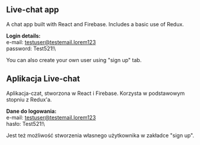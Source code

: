 ## Live-chat app

A chat app built with React and Firebase. Includes a basic use of Redux.

**Login details:**\
e-mail: testuser@testemail.lorem123\
password: Test521!\

You can also create your own user using "sign up" tab.

## Aplikacja Live-chat

Aplikacja-czat, stworzona w React i Firebase. Korzysta w podstawowym stopniu z Redux'a.

**Dane do logowania:**\
e-mail: testuser@testemail.lorem123\
hasło: Test521!\

Jest też możliwość stworzenia własnego użytkownika w zakładce "sign up".
